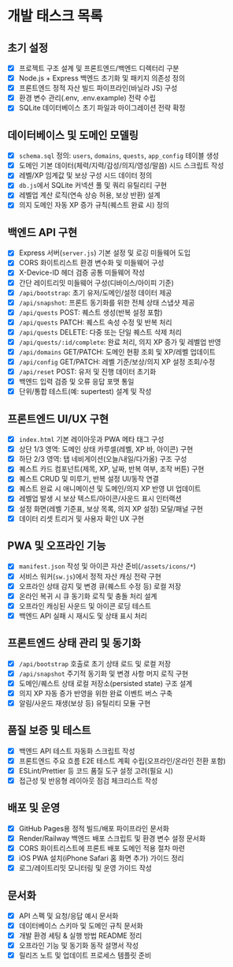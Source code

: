 # 개발 태스크 목록

## 초기 설정
- [x] 프로젝트 구조 설계 및 프론트엔드/백엔드 디렉터리 구분
- [x] Node.js + Express 백엔드 초기화 및 패키지 의존성 정의
- [x] 프론트엔드 정적 자산 빌드 파이프라인(바닐라 JS) 구성
- [x] 환경 변수 관리(.env, .env.example) 전략 수립
- [x] SQLite 데이터베이스 초기 파일과 마이그레이션 전략 확정

## 데이터베이스 및 도메인 모델링
- [x] `schema.sql` 정의: `users`, `domains`, `quests`, `app_config` 테이블 생성
- [x] 도메인 기본 데이터(체력/지력/감성/의지/영성/말씀) 시드 스크립트 작성
- [x] 레벨/XP 임계값 및 보상 구성 시드 데이터 정의
- [x] `db.js`에서 SQLite 커넥션 풀 및 쿼리 유틸리티 구현
- [x] 레벨업 계산 로직(연속 상승 허용, 보상 반환) 설계
- [x] 의지 도메인 자동 XP 증가 규칙(퀘스트 완료 시) 정의

## 백엔드 API 구현
- [x] Express 서버(`server.js`) 기본 설정 및 로깅 미들웨어 도입
- [x] CORS 화이트리스트 환경 변수화 및 미들웨어 구성
- [x] X-Device-ID 헤더 검증 공통 미들웨어 작성
- [x] 간단 레이트리밋 미들웨어 구성(디바이스/아이피 기준)
- [x] `/api/bootstrap`: 초기 유저/도메인/설정 데이터 제공
- [x] `/api/snapshot`: 프론트 동기화를 위한 전체 상태 스냅샷 제공
- [x] `/api/quests` POST: 퀘스트 생성(반복 설정 포함)
- [x] `/api/quests` PATCH: 퀘스트 속성 수정 및 반복 처리
- [x] `/api/quests` DELETE: 다중 또는 단일 퀘스트 삭제 처리
- [x] `/api/quests/:id/complete`: 완료 처리, 의지 XP 증가 및 레벨업 반영
- [x] `/api/domains` GET/PATCH: 도메인 현황 조회 및 XP/레벨 업데이트
- [x] `/api/config` GET/PATCH: 레벨 기준/보상/의지 XP 설정 조회/수정
- [x] `/api/reset` POST: 유저 및 진행 데이터 초기화
- [x] 백엔드 입력 검증 및 오류 응답 포맷 통일
- [x] 단위/통합 테스트(예: supertest) 설계 및 작성

## 프론트엔드 UI/UX 구현
- [x] `index.html` 기본 레이아웃과 PWA 메타 태그 구성
- [x] 상단 1/3 영역: 도메인 상태 카루셀(레벨, XP 바, 아이콘) 구현
- [x] 하단 2/3 영역: 탭 네비게이션(오늘/내일/다가올) 구조 구성
- [x] 퀘스트 카드 컴포넌트(제목, XP, 날짜, 반복 여부, 조작 버튼) 구현
- [x] 퀘스트 CRUD 및 미루기, 반복 설정 UI/동작 연결
- [x] 퀘스트 완료 시 애니메이션 및 도메인/의지 XP 반영 UI 업데이트
- [x] 레벨업 발생 시 보상 텍스트/아이콘/사운드 표시 인터랙션
- [x] 설정 화면(레벨 기준표, 보상 목록, 의지 XP 설정) 모달/패널 구현
- [x] 데이터 리셋 트리거 및 사용자 확인 UX 구현

## PWA 및 오프라인 기능
- [x] `manifest.json` 작성 및 아이콘 자산 준비(`/assets/icons/*`)
- [x] 서비스 워커(`sw.js`)에서 정적 자산 캐싱 전략 구현
- [x] 오프라인 상태 감지 및 변경 큐(퀘스트 수정 등) 로컬 저장
- [x] 온라인 복귀 시 큐 동기화 로직 및 충돌 처리 설계
- [x] 오프라인 캐싱된 사운드 및 아이콘 로딩 테스트
- [x] 백엔드 API 실패 시 재시도 및 상태 표시 처리

## 프론트엔드 상태 관리 및 동기화
- [x] `/api/bootstrap` 호출로 초기 상태 로드 및 로컬 저장
- [x] `/api/snapshot` 주기적 동기화 및 변경 사항 머지 로직 구현
- [x] 도메인/퀘스트 상태 로컬 저장소(persisted state) 구조 설계
- [x] 의지 XP 자동 증가 반영을 위한 완료 이벤트 버스 구축
- [x] 알림/사운드 재생(보상 등) 유틸리티 모듈 구현

## 품질 보증 및 테스트
- [x] 백엔드 API 테스트 자동화 스크립트 작성
- [x] 프론트엔드 주요 흐름 E2E 테스트 계획 수립(오프라인/온라인 전환 포함)
- [x] ESLint/Prettier 등 코드 품질 도구 설정 고려(필요 시)
- [x] 접근성 및 반응형 레이아웃 점검 체크리스트 작성

## 배포 및 운영
- [x] GitHub Pages용 정적 빌드/배포 파이프라인 문서화
- [x] Render/Railway 백엔드 배포 스크립트 및 환경 변수 설정 문서화
- [x] CORS 화이트리스트에 프론트 배포 도메인 적용 절차 마련
- [x] iOS PWA 설치(iPhone Safari 홈 화면 추가) 가이드 정리
- [x] 로그/레이트리밋 모니터링 및 운영 가이드 작성

## 문서화
- [x] API 스펙 및 요청/응답 예시 문서화
- [x] 데이터베이스 스키마 및 도메인 규칙 문서화
- [x] 개발 환경 세팅 & 실행 방법 README 정리
- [x] 오프라인 기능 및 동기화 동작 설명서 작성
- [x] 릴리즈 노트 및 업데이트 프로세스 템플릿 준비